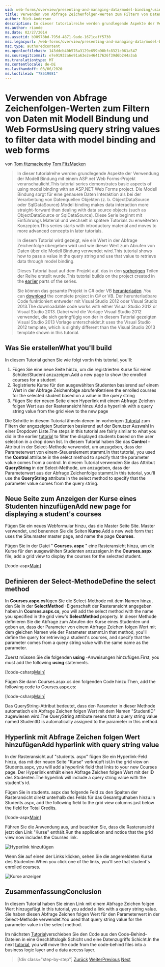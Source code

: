 ```yaml
---
uid: web-forms/overview/presenting-and-managing-data/model-binding/using-query-string-values-to-retrieve-data
title: Verwenden von Abfrage Zeichenfolgen-Werten zum Filtern von Daten mit Modell Bindung und Web Forms | Microsoft-Dokumentation
author: Rick-Anderson
description: In dieser tutorialreihe werden grundlegende Aspekte der Verwendung der Modell Bindung mit einem ASP.net Web Forms-Projekt veranschaulicht. Die Modell Bindung führt zu einer geraden Daten Interaktion-...
ms.author: riande
ms.date: 02/27/2014
ms.assetid: b90978bd-795d-4871-9ade-1671caff5730
msc.legacyurl: /web-forms/overview/presenting-and-managing-data/model-binding/using-query-string-values-to-retrieve-data
msc.type: authoredcontent
ms.openlocfilehash: 143ddcb40b576a3129e659b90bfc8321c061a547
ms.sourcegitcommit: e7e91932a6e91a63e2e46417626f39d6b244a3ab
ms.translationtype: MT
ms.contentlocale: de-DE
ms.lasthandoff: 03/06/2020
ms.locfileid: "78519081"
---
```

# <a name="using-query-string-values-to-filter-data-with-model-binding-and-web-forms"></a><span data-ttu-id="4efd3-104">Verwenden von Abfrage Zeichenfolgen-Werten zum Filtern von Daten mit Modell Bindung und Web Forms</span><span class="sxs-lookup"><span data-stu-id="4efd3-104">Using query string values to filter data with model binding and web forms</span></span>

<span data-ttu-id="4efd3-105">von [Tom fitzmacken](https://github.com/tfitzmac)</span><span class="sxs-lookup"><span data-stu-id="4efd3-105">by [Tom FitzMacken](https://github.com/tfitzmac)</span></span>

> <span data-ttu-id="4efd3-106">In dieser tutorialreihe werden grundlegende Aspekte der Verwendung der Modell Bindung mit einem ASP.net Web Forms-Projekt veranschaulicht.</span><span class="sxs-lookup"><span data-stu-id="4efd3-106">This tutorial series demonstrates basic aspects of using model binding with an ASP.NET Web Forms project.</span></span> <span data-ttu-id="4efd3-107">Die Modell Bindung sorgt für eine genauere Daten Interaktion als bei der Verarbeitung von Datenquellen Objekten (z. b. ObjectDataSource oder SqlDataSource).</span><span class="sxs-lookup"><span data-stu-id="4efd3-107">Model binding makes data interaction more straight-forward than dealing with data source objects (such as ObjectDataSource or SqlDataSource).</span></span> <span data-ttu-id="4efd3-108">Diese Serie beginnt mit Einführungs Material und wechselt in spätere Tutorials zu erweiterten Konzepten.</span><span class="sxs-lookup"><span data-stu-id="4efd3-108">This series starts with introductory material and moves to more advanced concepts in later tutorials.</span></span>
> 
> <span data-ttu-id="4efd3-109">In diesem Tutorial wird gezeigt, wie ein Wert in der Abfrage Zeichenfolge übergeben wird und wie dieser Wert zum Abrufen von Daten über die Modell Bindung verwendet wird.</span><span class="sxs-lookup"><span data-stu-id="4efd3-109">This tutorial shows how to pass a value in the query string and use that value to retrieve data through model binding.</span></span>
> 
> <span data-ttu-id="4efd3-110">Dieses Tutorial baut auf dem Projekt auf, das in den [vorherigen](retrieving-data.md) Teilen der Reihe erstellt wurde.</span><span class="sxs-lookup"><span data-stu-id="4efd3-110">This tutorial builds on the project created in the [earlier](retrieving-data.md) parts of the series.</span></span>
> 
> <span data-ttu-id="4efd3-111">Sie können das gesamte Projekt in C# oder VB [herunterladen](https://go.microsoft.com/fwlink/?LinkId=286116) .</span><span class="sxs-lookup"><span data-stu-id="4efd3-111">You can [download](https://go.microsoft.com/fwlink/?LinkId=286116) the complete project in C# or VB.</span></span> <span data-ttu-id="4efd3-112">Der herunterladbare Code funktioniert entweder mit Visual Studio 2012 oder Visual Studio 2013.</span><span class="sxs-lookup"><span data-stu-id="4efd3-112">The downloadable code works with either Visual Studio 2012 or Visual Studio 2013.</span></span> <span data-ttu-id="4efd3-113">Dabei wird die Vorlage Visual Studio 2012 verwendet, die sich geringfügig von der in diesem Tutorial gezeigten Visual Studio 2013 Vorlage unterscheidet.</span><span class="sxs-lookup"><span data-stu-id="4efd3-113">It uses the Visual Studio 2012 template, which is slightly different than the Visual Studio 2013 template shown in this tutorial.</span></span>

## <a name="what-youll-build"></a><span data-ttu-id="4efd3-114">Was Sie erstellen</span><span class="sxs-lookup"><span data-stu-id="4efd3-114">What you'll build</span></span>

<span data-ttu-id="4efd3-115">In diesem Tutorial gehen Sie wie folgt vor:</span><span class="sxs-lookup"><span data-stu-id="4efd3-115">In this tutorial, you'll:</span></span>

1. <span data-ttu-id="4efd3-116">Fügen Sie eine neue Seite hinzu, um die registrierten Kurse für einen Schüler/Student anzuzeigen.</span><span class="sxs-lookup"><span data-stu-id="4efd3-116">Add a new page to show the enrolled courses for a student</span></span>
2. <span data-ttu-id="4efd3-117">Registrierte Kurse für den ausgewählten Studenten basierend auf einem Wert in der Abfrage Zeichenfolge abrufen</span><span class="sxs-lookup"><span data-stu-id="4efd3-117">Retrieve the enrolled courses for the selected student based on a value in the query string</span></span>
3. <span data-ttu-id="4efd3-118">Fügen Sie der neuen Seite einen Hyperlink mit einem Abfrage Zeichen folgen Wert aus der Rasteransicht hinzu.</span><span class="sxs-lookup"><span data-stu-id="4efd3-118">Add a hyperlink with a query string value from the grid view to the new page</span></span>

<span data-ttu-id="4efd3-119">Die Schritte in diesem Tutorial ähneln denen im vorherigen [Tutorial](sorting-paging-and-filtering-data.md) zum Filtern der angezeigten Studenten basierend auf der Benutzer Auswahl in einer Dropdown Liste.</span><span class="sxs-lookup"><span data-stu-id="4efd3-119">The steps in this tutorial are fairly similar to what you did in the earlier [tutorial](sorting-paging-and-filtering-data.md) to filter the displayed students based on the user selection in a drop down list.</span></span> <span data-ttu-id="4efd3-120">In diesem Tutorial haben Sie das **Control** -Attribut in der Select-Methode verwendet, um anzugeben, dass der Parameterwert von einem-Steuerelement stammt.</span><span class="sxs-lookup"><span data-stu-id="4efd3-120">In that tutorial, you used the **Control** attribute in the select method to specify that the parameter value comes from a control.</span></span> <span data-ttu-id="4efd3-121">In diesem Tutorial verwenden Sie das Attribut **QueryString** in der Select-Methode, um anzugeben, dass der Parameterwert aus der Abfrage Zeichenfolge stammt.</span><span class="sxs-lookup"><span data-stu-id="4efd3-121">In this tutorial, you'll use the **QueryString** attribute in the select method to specify that the parameter value comes from the query string.</span></span>

## <a name="add-new-page-for-displaying-a-students-courses"></a><span data-ttu-id="4efd3-122">Neue Seite zum Anzeigen der Kurse eines Studenten hinzufügen</span><span class="sxs-lookup"><span data-stu-id="4efd3-122">Add new page for displaying a student's courses</span></span>

<span data-ttu-id="4efd3-123">Fügen Sie ein neues Webformular hinzu, das die Master Seite Site. Master verwendet, und benennen Sie die Seiten **Kurse**.</span><span class="sxs-lookup"><span data-stu-id="4efd3-123">Add a new web form that uses the Site.master master page, and name the page **Courses**.</span></span>

<span data-ttu-id="4efd3-124">Fügen Sie in der Datei " **Courses. aspx** " eine Rasteransicht hinzu, um die Kurse für den ausgewählten Studenten anzuzeigen.</span><span class="sxs-lookup"><span data-stu-id="4efd3-124">In the **Courses.aspx** file, add a grid view to display the courses for the selected student.</span></span>

[!code-aspx[Main](using-query-string-values-to-retrieve-data/samples/sample1.aspx)]

## <a name="define-the-select-method"></a><span data-ttu-id="4efd3-125">Definieren der Select-Methode</span><span class="sxs-lookup"><span data-stu-id="4efd3-125">Define the select method</span></span>

<span data-ttu-id="4efd3-126">In **Courses.aspx.cs**fügen Sie die Select-Methode mit dem Namen hinzu, den Sie in der **SelectMethod** -Eigenschaft der Rasteransicht angegeben haben.</span><span class="sxs-lookup"><span data-stu-id="4efd3-126">In **Courses.aspx.cs**, you will add the select method with the name you specified in the grid view's **SelectMethod** property.</span></span> <span data-ttu-id="4efd3-127">In dieser Methode definieren Sie die Abfrage zum Abrufen der Kurse eines Studenten und geben an, dass der Parameter von einem Abfrage Zeichen folgen Wert mit dem gleichen Namen wie der Parameter stammt.</span><span class="sxs-lookup"><span data-stu-id="4efd3-127">In that method, you'll define the query for retrieving a student's courses, and specify that the parameter comes from a query string value with the same name as the parameter.</span></span>

<span data-ttu-id="4efd3-128">Zuerst müssen Sie die folgenden **using** -Anweisungen hinzufügen.</span><span class="sxs-lookup"><span data-stu-id="4efd3-128">First, you must add the following **using** statements.</span></span>

[!code-csharp[Main](using-query-string-values-to-retrieve-data/samples/sample2.cs)]

<span data-ttu-id="4efd3-129">Fügen Sie dann Courses.aspx.cs den folgenden Code hinzu:</span><span class="sxs-lookup"><span data-stu-id="4efd3-129">Then, add the following code to Courses.aspx.cs:</span></span>

[!code-csharp[Main](using-query-string-values-to-retrieve-data/samples/sample3.cs)]

<span data-ttu-id="4efd3-130">Das QueryString-Attribut bedeutet, dass der-Parameter in dieser Methode automatisch ein Abfrage Zeichen folgen Wert mit dem Namen "StudentID" zugewiesen wird.</span><span class="sxs-lookup"><span data-stu-id="4efd3-130">The QueryString attribute means that a query string value named StudentID is automatically assigned to the parameter in this method.</span></span>

## <a name="add-hyperlink-with-query-string-value"></a><span data-ttu-id="4efd3-131">Hyperlink mit Abfrage Zeichen folgen Wert hinzufügen</span><span class="sxs-lookup"><span data-stu-id="4efd3-131">Add hyperlink with query string value</span></span>

<span data-ttu-id="4efd3-132">In der Rasteransicht auf "students. aspx" fügen Sie ein Hyperlink-Feld hinzu, das mit der neuen Seite "Kurse" verknüpft ist.</span><span class="sxs-lookup"><span data-stu-id="4efd3-132">In the grid view on Students.aspx, you will add a hyperlink field that links to your new Courses page.</span></span> <span data-ttu-id="4efd3-133">Der Hyperlink enthält einen Abfrage Zeichen folgen Wert mit der ID des Studenten.</span><span class="sxs-lookup"><span data-stu-id="4efd3-133">The hyperlink will include a query string value with the student's id.</span></span>

<span data-ttu-id="4efd3-134">Fügen Sie in students. aspx das folgende Feld zu den Spalten der Rasteransicht direkt unterhalb des Felds für das Gesamtguthaben hinzu.</span><span class="sxs-lookup"><span data-stu-id="4efd3-134">In Students.aspx, add the following field to the grid view columns just below the field for Total Credits.</span></span>

[!code-aspx[Main](using-query-string-values-to-retrieve-data/samples/sample4.aspx?highlight=7-8)]

<span data-ttu-id="4efd3-135">Führen Sie die Anwendung aus, und beachten Sie, dass die Rasteransicht jetzt den Link "Kurse" enthält.</span><span class="sxs-lookup"><span data-stu-id="4efd3-135">Run the application and notice that the grid view now includes the Courses link.</span></span>

![Hyperlink hinzufügen](using-query-string-values-to-retrieve-data/_static/image1.png)

<span data-ttu-id="4efd3-137">Wenn Sie auf einen der Links klicken, sehen Sie die angemeldeten Kurse des Studenten.</span><span class="sxs-lookup"><span data-stu-id="4efd3-137">When you click one of the links, you'll see that student's enrolled courses.</span></span>

![Kurse anzeigen](using-query-string-values-to-retrieve-data/_static/image2.png)

## <a name="conclusion"></a><span data-ttu-id="4efd3-139">Zusammenfassung</span><span class="sxs-lookup"><span data-stu-id="4efd3-139">Conclusion</span></span>

<span data-ttu-id="4efd3-140">In diesem Tutorial haben Sie einen Link mit einem Abfrage Zeichen folgen Wert hinzugefügt.</span><span class="sxs-lookup"><span data-stu-id="4efd3-140">In this tutorial, you added a link with a query string value.</span></span> <span data-ttu-id="4efd3-141">Sie haben diesen Abfrage Zeichen folgen Wert für den Parameterwert in der Select-Methode verwendet.</span><span class="sxs-lookup"><span data-stu-id="4efd3-141">You used that query string value for the parameter value in the select method.</span></span>

<span data-ttu-id="4efd3-142">Im nächsten [Tutorial](adding-business-logic-layer.md)verschieben Sie den Code aus den Code-Behind-Dateien in eine Geschäftslogik Schicht und eine Datenzugriffs Schicht.</span><span class="sxs-lookup"><span data-stu-id="4efd3-142">In the next [tutorial](adding-business-logic-layer.md), you will move the code from the code-behind files into a business logic layer and a data access layer.</span></span>

> [!div class="step-by-step"]
> <span data-ttu-id="4efd3-143">[Zurück](integrating-jquery-ui.md)
> [Weiter](adding-business-logic-layer.md)</span><span class="sxs-lookup"><span data-stu-id="4efd3-143">[Previous](integrating-jquery-ui.md)
[Next](adding-business-logic-layer.md)</span></span>
